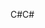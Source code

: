 <span data-ttu-id="93169-101">C#</span><span class="sxs-lookup"><span data-stu-id="93169-101">C#</span></span>